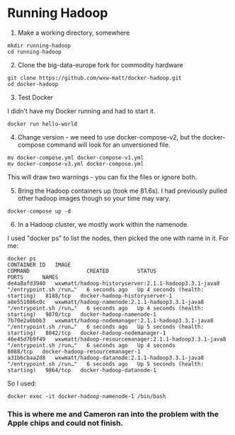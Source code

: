 # Running Hadoop

1. Make a working directory, somewhere

```
mkdir running-hadoop
cd running-hadoop
```

2. Clone the big-data-europe fork for commodity hardware

```
git clone https://github.com/wxw-matt/docker-hadoop.git
cd docker-hadoop
```

3. Test Docker 

I didn't have my Docker running and had to start it.

```
docker run hello-world
```

4. Change version - we need to use docker-compose-v2, but the docker-compose command will look for an unversioned file.

```
mv docker-compose.yml docker-compose-v1.yml
mv docker-compose-v3.yml docker-compose.yml
```

This will draw two warnings - you can fix the files or ignore both.


5. Bring the Hadoop containers up (took me 81.6s). I had previously pulled other hadoop images though so your time may vary.

```
docker-compose up -d
```

6. In a Hadoop cluster, we mostly work within the namenode. 

I used "docker ps" to list the nodes, then picked the one with name in it. For me:

```
docker ps
CONTAINER ID   IMAGE                                                    COMMAND                  CREATED         STATUS                            PORTS      NAMES
de4a8afd3940   wxwmatt/hadoop-historyserver:2.1.1-hadoop3.3.1-java8     "/entrypoint.sh /run…"   6 seconds ago   Up 4 seconds (health: starting)   8188/tcp   docker-hadoop-historyserver-1
a0e551086c0c   wxwmatt/hadoop-namenode:2.1.1-hadoop3.3.1-java8          "/entrypoint.sh /run…"   6 seconds ago   Up 4 seconds (health: starting)   9870/tcp   docker-hadoop-namenode-1
7b70e2a0bbb3   wxwmatt/hadoop-nodemanager:2.1.1-hadoop3.3.1-java8       "/entrypoint.sh /run…"   6 seconds ago   Up 5 seconds (health: starting)   8042/tcp   docker-hadoop-nodemanager-1
46e45d7b9f49   wxwmatt/hadoop-resourcemanager:2.1.1-hadoop3.3.1-java8   "/entrypoint.sh /run…"   6 seconds ago   Up 4 seconds                      8088/tcp   docker-hadoop-resourcemanager-1
a31b6cbaa2d8   wxwmatt/hadoop-datanode:2.1.1-hadoop3.3.1-java8          "/entrypoint.sh /run…"   6 seconds ago   Up 5 seconds (health: starting)   9864/tcp   docker-hadoop-datanode-1
```

So I used:

```
docker exec -it docker-hadoop-namenode-1 /bin/bash
```

### This is where me and Cameron ran into the problem with the Apple chips and could not finish.

